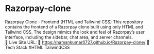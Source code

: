 # Razorpay-clone
Razorpay Clone - Frontend (HTML and Tailwind CSS) This repository contains the frontend of a Razorpay clone built using only HTML and Tailwind CSS. The design mimics the look and feel of Razorpay’s user interface, including the sidebar, chat area, and server channels.  
📌 Live Site URL: 
🚀 https://namankumar0727.github.io/Razorpay-clone/
📌 Tech Stack #HTML TailwindCSS
